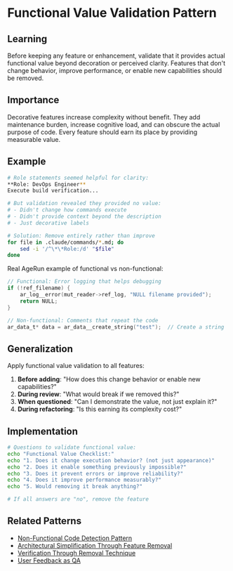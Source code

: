 # Functional Value Validation Pattern

## Learning
Before keeping any feature or enhancement, validate that it provides actual functional value beyond decoration or perceived clarity. Features that don't change behavior, improve performance, or enable new capabilities should be removed.

## Importance
Decorative features increase complexity without benefit. They add maintenance burden, increase cognitive load, and can obscure the actual purpose of code. Every feature should earn its place by providing measurable value.

## Example
```bash
# Role statements seemed helpful for clarity:
**Role: DevOps Engineer**
Execute build verification...

# But validation revealed they provided no value:
# - Didn't change how commands execute
# - Didn't provide context beyond the description
# - Just decorative labels

# Solution: Remove entirely rather than improve
for file in .claude/commands/*.md; do
    sed -i '/^\*\*Role:/d' "$file"
done
```

Real AgeRun example of functional vs non-functional:
```c
// Functional: Error logging that helps debugging
if (!ref_filename) {
    ar_log__error(mut_reader->ref_log, "NULL filename provided");
    return NULL;
}

// Non-functional: Comments that repeat the code
ar_data_t* data = ar_data__create_string("test");  // Create a string
```

## Generalization
Apply functional value validation to all features:
1. **Before adding**: "How does this change behavior or enable new capabilities?"
2. **During review**: "What would break if we removed this?"
3. **When questioned**: "Can I demonstrate the value, not just explain it?"
4. **During refactoring**: "Is this earning its complexity cost?"

## Implementation
```bash
# Questions to validate functional value:
echo "Functional Value Checklist:"
echo "1. Does it change execution behavior? (not just appearance)"
echo "2. Does it enable something previously impossible?"
echo "3. Does it prevent errors or improve reliability?"
echo "4. Does it improve performance measurably?"
echo "5. Would removing it break anything?"

# If all answers are "no", remove the feature
```

## Related Patterns
- [Non-Functional Code Detection Pattern](non-functional-code-detection-pattern.md)
- [Architectural Simplification Through Feature Removal](architectural-simplification-through-feature-removal.md)
- [Verification Through Removal Technique](verification-through-removal-technique.md)
- [User Feedback as QA](user-feedback-as-qa.md)
